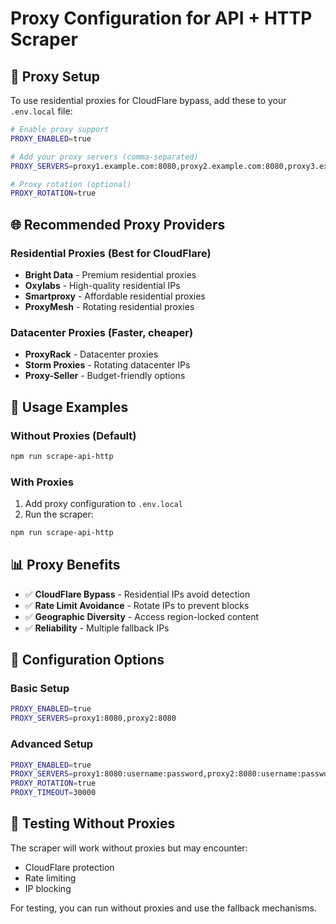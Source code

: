 # Proxy Configuration for API + HTTP Scraper

## 🔧 **Proxy Setup**

To use residential proxies for CloudFlare bypass, add these to your `.env.local` file:

```bash
# Enable proxy support
PROXY_ENABLED=true

# Add your proxy servers (comma-separated)
PROXY_SERVERS=proxy1.example.com:8080,proxy2.example.com:8080,proxy3.example.com:8080

# Proxy rotation (optional)
PROXY_ROTATION=true
```

## 🌐 **Recommended Proxy Providers**

### **Residential Proxies (Best for CloudFlare)**
- **Bright Data** - Premium residential proxies
- **Oxylabs** - High-quality residential IPs
- **Smartproxy** - Affordable residential proxies
- **ProxyMesh** - Rotating residential proxies

### **Datacenter Proxies (Faster, cheaper)**
- **ProxyRack** - Datacenter proxies
- **Storm Proxies** - Rotating datacenter IPs
- **Proxy-Seller** - Budget-friendly options

## 🚀 **Usage Examples**

### **Without Proxies (Default)**
```bash
npm run scrape-api-http
```

### **With Proxies**
1. Add proxy configuration to `.env.local`
2. Run the scraper:
```bash
npm run scrape-api-http
```

## 📊 **Proxy Benefits**

- ✅ **CloudFlare Bypass** - Residential IPs avoid detection
- ✅ **Rate Limit Avoidance** - Rotate IPs to prevent blocks
- ✅ **Geographic Diversity** - Access region-locked content
- ✅ **Reliability** - Multiple fallback IPs

## 🔧 **Configuration Options**

### **Basic Setup**
```bash
PROXY_ENABLED=true
PROXY_SERVERS=proxy1:8080,proxy2:8080
```

### **Advanced Setup**
```bash
PROXY_ENABLED=true
PROXY_SERVERS=proxy1:8080:username:password,proxy2:8080:username:password
PROXY_ROTATION=true
PROXY_TIMEOUT=30000
```

## 🎯 **Testing Without Proxies**

The scraper will work without proxies but may encounter:
- CloudFlare protection
- Rate limiting
- IP blocking

For testing, you can run without proxies and use the fallback mechanisms.




